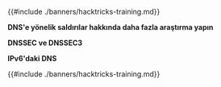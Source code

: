 {{#include ./banners/hacktricks-training.md}}

**DNS'e yönelik saldırılar hakkında daha fazla araştırma yapın**

**DNSSEC ve DNSSEC3**

**IPv6'daki DNS**

{{#include ./banners/hacktricks-training.md}}
